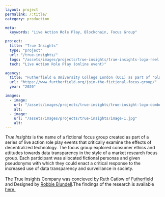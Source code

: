```yaml
---
layout: project
permalink: /:title/
category: production

meta:
  keywords: "Live Action Role Play, Blockchain, Focus Group"

project:
  title: "True Insights"
  type: "project"
  url: "/true-insights/"
  logo: "/assets/images/projects/true-insights/true-insights-logo-reel.gif"
  tech: "Live Action Role Play (online event)"

agency:
  title: "Futherfield & University College London (UCL) as part of 'Glass Houses'"
  url: "https://www.furtherfield.org/join-the-fictional-focus-group/"
  year: "2020"

images:
  - image:
    url: "/assets/images/projects/true-insights/true-insight-logo-combo.png"
    alt:
  - image:
    url: "/assets/images/projects/true-insights/image-1.jpg"
    alt:
---
```

<p><i>True Insights</i> is the name of a fictional focus group created as part of a series of live action role play events that critically examine the effects of decentralized technology. The focus group explored consumer ethics and attitudes towards data transparency in the style of a market research focus group. Each participant was allocated fictional personas and given pseudonyms with which they could enact a critical response to the increased use of data transparency and surveillance in society. 
<br>
<br>
The True Insights Company was concieved by Ruth Catlow of <a href="https://www.furtherfield.org/">Futherfield</a> and Designed by <a href="https://r-b.site/"> Robbie Blundell</a>.The findings of the research is available <a href="http://glass-houses.cs.ucl.ac.uk/">here.</a> 
<br>
